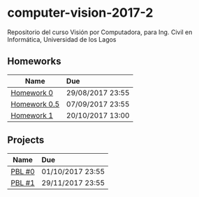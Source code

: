 # computer-vision-2017-2
Repositorio del curso Visión por Computadora, para Ing. Civil en Informática, Universidad de los Lagos


## Homeworks
| Name        | Due        
| ------------- |:-------------
| [Homework 0](homeworks/0/) | 29/08/2017 23:55
| [Homework 0.5](homeworks/0.5/) | 07/09/2017 23:55
| [Homework 1](homeworks/1/) | 20/10/2017 13:00

## Projects
| Name        | Due        
| ------------- |:-------------
| [PBL #0](projects/0/) | 01/10/2017 23:55
| [PBL #1](projects/1/) | 29/11/2017 23:55

